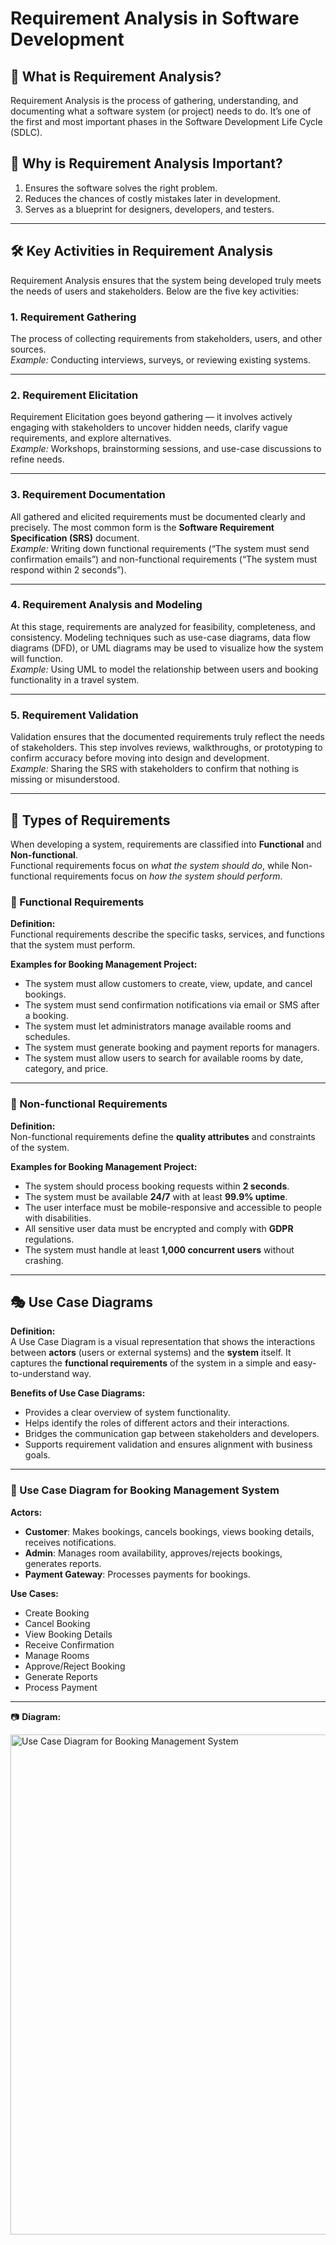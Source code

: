 # Requirement Analysis in Software Development

## 📌 What is Requirement Analysis?
Requirement Analysis is the process of gathering, understanding, and documenting what a software system (or project) needs to do. It’s one of the first and most important phases in the Software Development Life Cycle (SDLC).

## 🔑 Why is Requirement Analysis Important?
1. Ensures the software solves the right problem.  
2. Reduces the chances of costly mistakes later in development.  
3. Serves as a blueprint for designers, developers, and testers.  

---

## 🛠️ Key Activities in Requirement Analysis
Requirement Analysis ensures that the system being developed truly meets the needs of users and stakeholders. Below are the five key activities:

### 1. Requirement Gathering
The process of collecting requirements from stakeholders, users, and other sources.  
*Example:* Conducting interviews, surveys, or reviewing existing systems.

---

### 2. Requirement Elicitation
Requirement Elicitation goes beyond gathering — it involves actively engaging with stakeholders to uncover hidden needs, clarify vague requirements, and explore alternatives.  
*Example:* Workshops, brainstorming sessions, and use-case discussions to refine needs.

---

### 3. Requirement Documentation
All gathered and elicited requirements must be documented clearly and precisely. The most common form is the **Software Requirement Specification (SRS)** document.  
*Example:* Writing down functional requirements (“The system must send confirmation emails”) and non-functional requirements (“The system must respond within 2 seconds”).

---

### 4. Requirement Analysis and Modeling
At this stage, requirements are analyzed for feasibility, completeness, and consistency. Modeling techniques such as use-case diagrams, data flow diagrams (DFD), or UML diagrams may be used to visualize how the system will function.  
*Example:* Using UML to model the relationship between users and booking functionality in a travel system.

---

### 5. Requirement Validation
Validation ensures that the documented requirements truly reflect the needs of stakeholders. This step involves reviews, walkthroughs, or prototyping to confirm accuracy before moving into design and development.  
*Example:* Sharing the SRS with stakeholders to confirm that nothing is missing or misunderstood.

---

## 🧩 Types of Requirements
When developing a system, requirements are classified into **Functional** and **Non-functional**.  
Functional requirements focus on *what the system should do*, while Non-functional requirements focus on *how the system should perform*.

### 🔹 Functional Requirements
**Definition:**  
Functional requirements describe the specific tasks, services, and functions that the system must perform.  

**Examples for Booking Management Project:**  
- The system must allow customers to create, view, update, and cancel bookings.  
- The system must send confirmation notifications via email or SMS after a booking.  
- The system must let administrators manage available rooms and schedules.  
- The system must generate booking and payment reports for managers.  
- The system must allow users to search for available rooms by date, category, and price.  

---

### 🔹 Non-functional Requirements
**Definition:**  
Non-functional requirements define the **quality attributes** and constraints of the system.  

**Examples for Booking Management Project:**  
- The system should process booking requests within **2 seconds**.  
- The system must be available **24/7** with at least **99.9% uptime**.  
- The user interface must be mobile-responsive and accessible to people with disabilities.  
- All sensitive user data must be encrypted and comply with **GDPR** regulations.  
- The system must handle at least **1,000 concurrent users** without crashing.  

---

## 🎭 Use Case Diagrams

**Definition:**  
A Use Case Diagram is a visual representation that shows the interactions between **actors** (users or external systems) and the **system** itself. It captures the **functional requirements** of the system in a simple and easy-to-understand way.  

**Benefits of Use Case Diagrams:**  
- Provides a clear overview of system functionality.  
- Helps identify the roles of different actors and their interactions.  
- Bridges the communication gap between stakeholders and developers.  
- Supports requirement validation and ensures alignment with business goals.  

---

### 📌 Use Case Diagram for Booking Management System

**Actors:**  
- **Customer**: Makes bookings, cancels bookings, views booking details, receives notifications.  
- **Admin**: Manages room availability, approves/rejects bookings, generates reports.  
- **Payment Gateway**: Processes payments for bookings.  

**Use Cases:**  
- Create Booking  
- Cancel Booking  
- View Booking Details  
- Receive Confirmation  
- Manage Rooms  
- Approve/Reject Booking  
- Generate Reports  
- Process Payment  

---

📷 **Diagram:**  

<img width="800" alt="Use Case Diagram for Booking Management System" src="https://github.com/user-attachments/assets/df65be31-7a08-4044-a371-56c8d6078186" />
